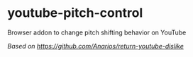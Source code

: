 # youtube-pitch-control
Browser addon to change pitch shifting behavior on YouTube

*Based on https://github.com/Anarios/return-youtube-dislike*

